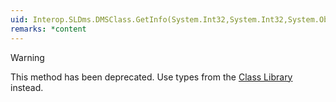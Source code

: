 ```yaml
---
uid: Interop.SLDms.DMSClass.GetInfo(System.Int32,System.Int32,System.Object@)
remarks: *content
---
```


> [!WARNING]
> This method has been deprecated. Use types from the [Class Library](xref:ClassLibraryIntroduction) instead.
